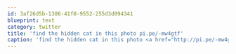 ```yaml
---
id: 3af26d5b-1306-41f0-9552-255d3d094341
blueprint: text
category: twitter
title: 'find the hidden cat in this photo pi.pe/-mw4gtf'
caption: 'find the hidden cat in this photo <a href="http://pi.pe/-mw4gtf" title="http://pi.pe/-mw4gtf" class="link link_untco">pi.pe/-mw4gtf</a>'
---
```

